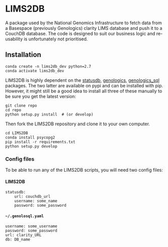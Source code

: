 # LIMS2DB
A package used by the National Genomics Infrastructure to fetch data from a Basespace (previously Genologics) clarity LIMS database and push it to a CouchDB database. The code is designed to suit our business logic and re-usability is unfortunately not prioritised.

## Installation
```
conda create -n lims2db_dev python=2.7
conda activate lims2db_dev
```

LIMS2DB is highly dependent on the [statusdb](https://github.com/SciLifeLab/statusdb), [genologics](https://github.com/scilifelab/genologics), [genologics_sql](https://github.com/scilifelab/genologics_sql) packages. The two latter are available on pypi and can be installed with pip. However, it might still be a good idea to install all three of these manually to be sure you get the latest version:

```
git clone repo
cd repo
python setup.py install  # (or develop)
```

Then fork the LIMS2DB repository and clone it to your own computer.
```
cd LIMS2DB
conda install psycopg2
pip install -r requirements.txt
python setup.py develop
```


### Config files
To be able to run any of the LIMS2DB scripts, you will need two config files:

#### LIMS2DB
```
statusdb:
    url: couchdb_url
    username: some_name
    password: some_password
```

#### `~/.genolosql.yaml`
```
username: some_username
password: some_password
url: clarity_URL
db: DB_name
```
